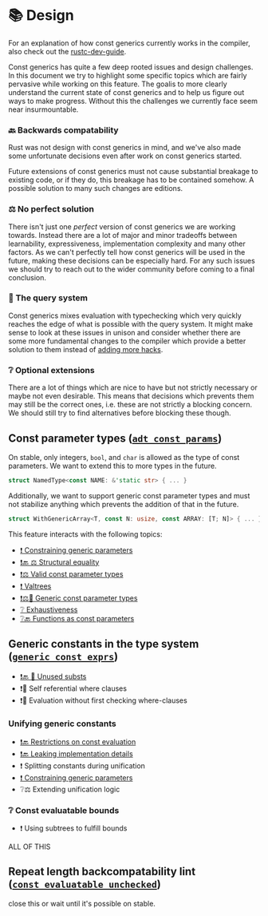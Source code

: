 # 📚 Design

For an explanation of how const generics currently works in the compiler,
also check out the [rustc-dev-guide](https://rustc-dev-guide.rust-lang.org/constants.html).

Const generics has quite a few deep rooted issues and design challenges.
In this document we try to highlight some specific topics which are fairly
pervasive while working on this feature.
The goalis to more clearly understand the
current state of const generics and to help us figure out ways to
make progress. Without this the challenges we currently face seem
near insurmountable.

### 🔙 Backwards compatability

Rust was not design with const generics in mind, and we've also made
some unfortunate decisions even after work on const generics started.

Future extensions of const generics must not cause substantial breakage
to existing code, or if they do, this breakage has to be contained somehow.
A possible solution to many such changes are editions.

### ⚖️ No perfect solution

There isn't just one *perfect* version of const generics we are working towards.
Instead there are a lot of major and minor tradeoffs between learnability, expressiveness,
implementation complexity and many other factors. As we can't perfectly tell how
const generics will be used in the future, making these decisions can be especially
hard. For any such issues we should try to reach out to the wider community before
coming to a final conclusion.

### 🔄 The query system

Const generics mixes evaluation with typechecking which very quickly reaches the edge
of what is possible with the query system. It might make sense to look at these issues in
unison and consider whether there are some more fundamental changes to the compiler which
provide a better solution to them instead of [adding more hacks](https://doc.rust-lang.org/nightly/nightly-rustc/rustc_middle/ty/struct.WithOptConstParam.html).

### ❔ Optional extensions

There are a lot of things which are nice to have but not strictly necessary or maybe not even
desirable. This means that decisions which prevents them may still be the correct ones,
i.e. these are not strictly a blocking concern.
We should still try to find alternatives before blocking these though.

## Const parameter types ([`adt_const_params`](https://github.com/rust-lang/rust/issues/95174))

On stable, only integers, `bool`, and `char` is allowed as the type of const parameters.
We want to extend this to more types in the future.
```rust
struct NamedType<const NAME: &'static str> { ... }
```

Additionally, we want to support generic const parameter types and must not stabilize anything
which prevents the addition of that in the future.
```rust
struct WithGenericArray<T, const N: usize, const ARRAY: [T; N]> { ... }
```

This feature interacts with the following topics:

- [❗ Constraining generic parameters](./constraining-generic-parameters.html)
- [❗🔙 ⚖️ Structural equality](./structural-equality.html)
- [❗⚖️ Valid const parameter types](./valid-const-parameter-types.html)
- [❗ Valtrees](./valtrees.html)
- [❗⚖️🔄 Generic const parameter types](./generic-const-param-types.html)
- [❔ Exhaustiveness](./design/exhaustiveness.html)
- [❔🔙 Functions as const parameters](./functions-as-const-parameters.html)

## Generic constants in the type system ([`generic_const_exprs`](https://github.com/rust-lang/rust/issues/76560))

- [❗🔙 🔄 Unused substs](./unused-substs.md)
- ❗🔄 Self referential where clauses
- ❗🔄 Evaluation without first checking where-clauses
### Unifying generic constants

- [❗🔙 Restrictions on const evaluation](./const-eval-requirements.html)
- [❗🔙 Leaking implementation details](./leaking-implementation-details.md)
- ❗ Splitting constants during unification
- [❗ Constraining generic parameters](./constraining-generic-parameters.html)
- ❔⚖️ Extending unification logic

### ❔ Const evaluatable bounds

- ❗ Using subtrees to fulfill bounds

ALL OF THIS

## Repeat length backcompatability lint ([`const_evaluatable_unchecked`](https://github.com/rust-lang/rust/issues/76200))

close this or wait until it's possible on stable.
